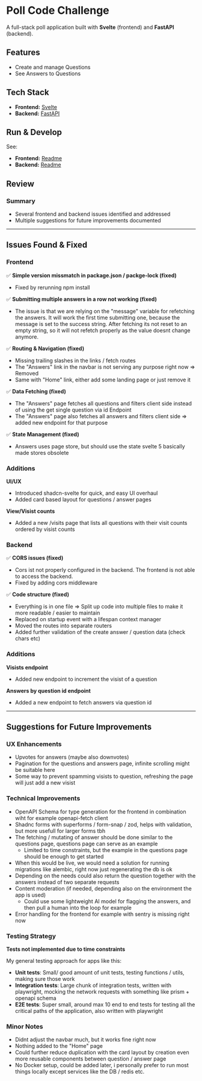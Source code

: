 # Poll Code Challenge

A full-stack poll application built with **Svelte** (frontend) and **FastAPI** (backend).

## Features

- Create and manage Questions
- See Answers to Questions

## Tech Stack

- **Frontend:** [Svelte](https://svelte.dev/)
- **Backend:** [FastAPI](https://fastapi.tiangolo.com/)


## Run & Develop

See:
 - **Frontend:** [Readme](./fe/README.md)
 - **Backend:** [Readme](./be/README.md)

## Review

### Summary
- Several frontend and backend issues identified and addressed
- Multiple suggestions for future improvements documented

---

## Issues Found & Fixed

### Frontend

✅ **Simple version missmatch in package.json / packge-lock (fixed)**
- Fixed by rerunning npm install

✅ **Submitting multiple answers in a row not working (fixed)**
- The issue is that we are relying on the "message" variable for refetching the answers. It will work the first time submitting one, because the message is set to the success string. After fetching its not reset to an empty string, so it will not refetch properly as the value doesnt change anymore.

✅ **Routing & Navigation (fixed)**
- Missing trailing slashes in the links / fetch routes
- The "Answers" link in the navbar is not serving any purpose right now => Removed
- Same with "Home" link, either add some landing page or just remove it

✅ **Data Fetching (fixed)**
- The "Answers" page fetches all questions and filters client side instead of using the get single question via id Endpoint
- The "Answers" page also fetches all answers and filters client side => added new endpoint for that purpose

✅ **State Management (fixed)**
- Answers uses page store, but should use the state svelte 5 basically made stores obsolete

### Additions

**UI/UX**
- Introduced shadcn-svelte for quick, and easy UI overhaul
- Added card based layout for questions / answer pages

**View/Visist counts**
- Added a new /visits page that lists all questions with their visit counts ordered by visist counts

### Backend

✅ **CORS issues (fixed)**
- Cors ist not properly configured in the backend. The frontend is not able to access the backend.
- Fixed by adding cors middleware

✅ **Code structure (fixed)**
- Everything is in one file => Split up code into multiple files to make it more readable / easier to maintain
- Replaced on startup event with a lifespan context manager
- Moved the routes into separate routers
- Added further validation of the create answer / question data (check chars etc)


### Additions

**Visists endpoint**
- Added new endpoint to increment the visist of a question

**Answers by question id endpoint**
- Added a new endpoint to fetch answers via question id
---

## Suggestions for Future Improvements

### UX Enhancements
- Upvotes for answers (maybe also downvotes)
- Pagination for the questions and answers page, infinite scrolling might be suitable here
- Some way to prevent spamming visists to question, refreshing the page will just add a new visist

### Technical Improvements
- OpenAPI Schema for type generation for the frontend in combination wiht for example openapi-fetch client
- Shadnc forms with superforms / form-snap / zod, helps with validation, but more usefull for larger forms tbh
- The fetching / mutating of answer should be done similar to the questions page, questions page can serve as an example
  - Limited to time constraints, but the example in the questions page should be enough to get started
- When this would be live, we would need a solution for running migrations like alembic, right now just regenerating the db is ok
- Depending on the needs could also return the question together with the answers instead of two separate requests
- Content moderation (if needed, depending also on the environment the app is used)
  - Could use some lightweight AI model for flagging the answers, and then pull a human into the loop for example
- Error handling for the frontend for example with sentry is missing right now

### Testing Strategy
**Tests not implemented due to time constraints**

My general testing approach for apps like this:
- **Unit tests**: Small/ good amount of unit tests, testing functions / utils, making sure those work
- **Integration tests**: Large chunk of integration tests, written with playwright, mocking the network requests with something like prism + openapi schema
- **E2E tests**: Super small, around max 10 end to end tests for testing all the critical paths of the application, also written with playwright

### Minor Notes
- Didnt adjust the navbar much, but it works fine right now
- Nothing added to the "Home" page
- Could further reduce duplication with the card layout by creation even more reusable components between question / answer page
- No Docker setup, could be added later, i personally prefer to run most things locally except services like the DB / redis etc.
